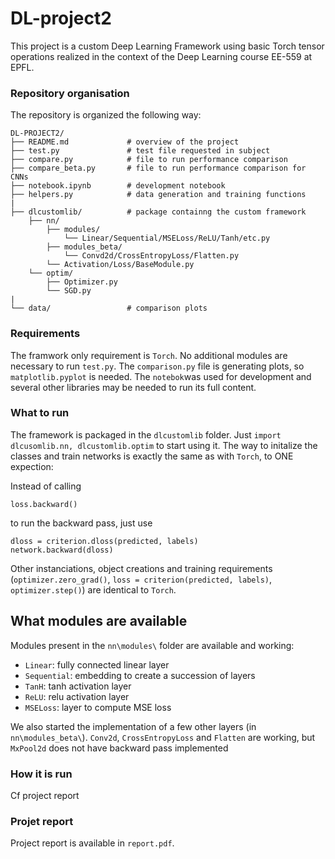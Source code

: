 # DL-project2

This project is a custom Deep Learning Framework using basic Torch tensor operations realized in the context of the Deep Learning course EE-559 at EPFL.

### Repository organisation

The repository is organized the following way:

```
DL-PROJECT2/
├── README.md             # overview of the project 
├── test.py               # test file requested in subject
├── compare.py            # file to run performance comparison 
├── compare_beta.py       # file to run performance comparison for CNNs
├── notebook.ipynb        # development notebook
├── helpers.py            # data generation and training functions
|
├── dlcustomlib/          # package containng the custom framework 
    ├── nn/
        ├── modules/
            └── Linear/Sequential/MSELoss/ReLU/Tanh/etc.py
        ├── modules_beta/
            └── Convd2d/CrossEntropyLoss/Flatten.py
        └── Activation/Loss/BaseModule.py           
    └── optim/
        ├── Optimizer.py
        └── SGD.py              
|
└── data/                 # comparison plots
```


### Requirements

The framwork only requirement is `Torch`. No additional modules are necessary to run `test.py`.
The `comparison.py` file is generating plots, so `matplotlib.pyplot` is needed.
The `notebok`was used for development and several other libraries may be needed to run its full content. 

### What to run

The framework is packaged in the `dlcustomlib` folder. Just `import dlcusomlib.nn, dlcustomlib.optim` to start using it. The way to initalize the classes and train networks is exactly the same as with `Torch`, to ONE expection:

Instead of calling
```
loss.backward()
```
to run the backward pass, just use
```
dloss = criterion.dloss(predicted, labels)
network.backward(dloss)
```

Other instanciations, object creations and training requirements (`optimizer.zero_grad()`, `loss = criterion(predicted, labels)`, `optimizer.step()`) are identical to `Torch`.  

## What modules are available

Modules present in the `nn\modules\` folder are available and working:
* `Linear`: fully connected linear layer
* `Sequential`: embedding to create a succession of layers
* `TanH`: tanh activation layer
* `ReLU`: relu activation layer
* `MSELoss`: layer to compute MSE loss




 We also started the implementation of a few other layers (in `nn\modules_beta\`). `Conv2d`, `CrossEntropyLoss` and `Flatten` are working, but `MxPool2d` does not have backward pass implemented

### How it is run

Cf project report

### Projet report
Project report is available in `report.pdf`.
